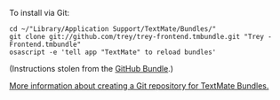 To install via Git:

    cd ~/"Library/Application Support/TextMate/Bundles/"
    git clone git://github.com/trey/trey-frontend.tmbundle.git "Trey - Frontend.tmbundle"
    osascript -e 'tell app "TextMate" to reload bundles'

(Instructions stolen from the [GitHub Bundle](http://github.com/drnic/github-tmbundle/tree/master).)

[More information about creating a Git repository for TextMate Bundles.](http://solutions.treypiepmeier.com/2008/06/23/textmate-bundle-on-github/)